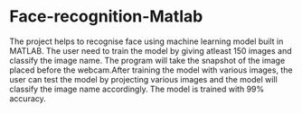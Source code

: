# Face-recognition-Matlab
The project helps to recognise face using machine learning model built in MATLAB. The user need to train the model by giving atleast 150 images and classify the image name. The program will take the snapshot of the image placed before the webcam.After training the model with various images, the user can test the model by projecting various images and the model will classify the image name accordingly. The model is trained with 99% accuracy.  
